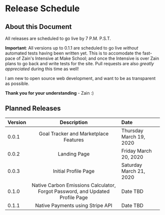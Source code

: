 # Release Schedule

## About this Document
All releases are scheduled to go live by 7 P.M. P.S.T.

**Important**: All versions up to 0.1.1 are scheduled to go live *without* automated tests having been written yet. This is to accomodate the fast-pace of Zain's Intensive at Make School; and once the Intensive is over Zain plans to go back and write tests for the site. Pull requests are also *greatly appreciated* during this time as well!

I am new to open source web development, and want to be as transparent as possible.

**Thank you for your understanding** - Zain :)

## Planned Releases
| Version       | Description   | Date  |
| ------------- |:-------------:| :-----|
| 0.0.1         |Goal Tracker and Marketplace Features |  Thursday March 19, 2020 |
| 0.0.2      | Landing Page    |  Friday March 20, 2020 |
| 0.0.3 |  Initial Profile Page |  Saturday March 21, 2020 |
| 0.1.0 | Native Carbon Emissions Calculator, Forgot Password, and Updated Profile Page | Date TBD |
| 0.1.1 | Native Payments using Stripe API | Date TBD |

